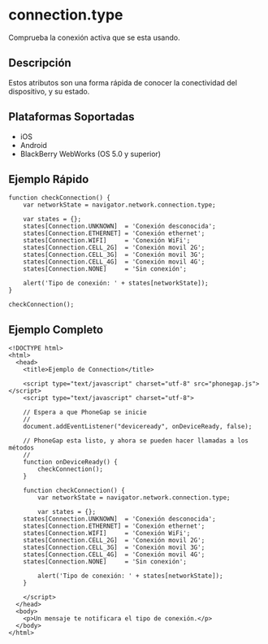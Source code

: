 connection.type
===================

Comprueba la conexión activa que se esta usando.

Descripción
-----------

Estos atributos son una forma rápida de conocer la conectividad del dispositivo, y su estado.


Plataformas Soportadas
----------------------

- iOS
- Android
- BlackBerry WebWorks (OS 5.0 y superior)

Ejemplo Rápido
--------------

    function checkConnection() {
        var networkState = navigator.network.connection.type;
        
        var states = {};
        states[Connection.UNKNOWN]	= 'Conexión desconocida';
        states[Connection.ETHERNET]	= 'Conexión ethernet';
        states[Connection.WIFI]   	= 'Conexión WiFi';
        states[Connection.CELL_2G]	= 'Conexión movil 2G';
        states[Connection.CELL_3G]	= 'Conexión movil 3G';
        states[Connection.CELL_4G]	= 'Conexión movil 4G';
        states[Connection.NONE]   	= 'Sin conexión';
    
        alert('Tipo de conexión: ' + states[networkState]);
    }
    
    checkConnection();


Ejemplo Completo
----------------

    <!DOCTYPE html>
    <html>
      <head>
        <title>Ejemplo de Connection</title>
        
        <script type="text/javascript" charset="utf-8" src="phonegap.js"></script>
        <script type="text/javascript" charset="utf-8">
            
        // Espera a que PhoneGap se inicie
        // 
        document.addEventListener("deviceready", onDeviceReady, false);
        
        // PhoneGap esta listo, y ahora se pueden hacer llamadas a los métodos
        //
        function onDeviceReady() {
            checkConnection();
        }
        
	    function checkConnection() {
	        var networkState = navigator.network.connection.type;

	        var states = {};
		states[Connection.UNKNOWN]	= 'Conexión desconocida';
		states[Connection.ETHERNET]	= 'Conexión ethernet';
		states[Connection.WIFI]   	= 'Conexión WiFi';
		states[Connection.CELL_2G]	= 'Conexión movil 2G';
		states[Connection.CELL_3G]	= 'Conexión movil 3G';
		states[Connection.CELL_4G]	= 'Conexión movil 4G';
		states[Connection.NONE]   	= 'Sin conexión';

	        alert('Tipo de conexión: ' + states[networkState]);
	    }
        
        </script>
      </head>
      <body>
        <p>Un mensaje te notificara el tipo de conexión.</p>
      </body>
    </html>
